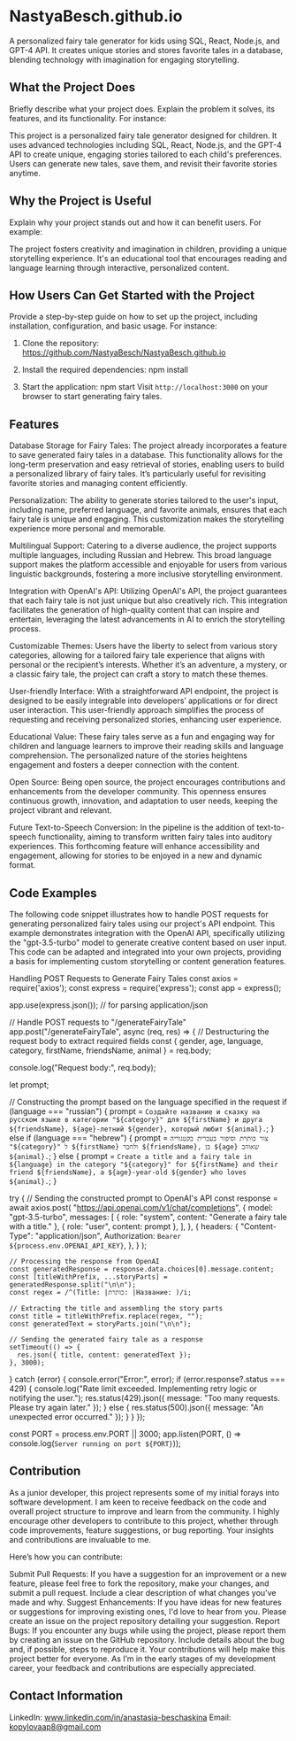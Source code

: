 # NastyaBesch.github.io
 A personalized fairy tale generator for kids using SQL, React, Node.js, and GPT-4 API. It creates unique stories and stores favorite tales in a database, blending technology with imagination for engaging storytelling.

## What the Project Does

Briefly describe what your project does. Explain the problem it solves, its features, and its functionality. For instance:

This project is a personalized fairy tale generator designed for children. It uses advanced technologies including SQL, React, Node.js, and the GPT-4 API to create unique, engaging stories tailored to each child's preferences. Users can generate new tales, save them, and revisit their favorite stories anytime.

## Why the Project is Useful

Explain why your project stands out and how it can benefit users. For example:

The project fosters creativity and imagination in children, providing a unique storytelling experience. It's an educational tool that encourages reading and language learning through interactive, personalized content.

## How Users Can Get Started with the Project

Provide a step-by-step guide on how to set up the project, including installation, configuration, and basic usage. For instance:

1. Clone the repository: https://github.com/NastyaBesch/NastyaBesch.github.io

2. Install the required dependencies:
npm install

4. Start the application: npm start
Visit `http://localhost:3000` on your browser to start generating fairy tales.

## Features

Database Storage for Fairy Tales: The project already incorporates a feature to save generated fairy tales in a database. This functionality allows for the long-term preservation and easy retrieval of stories, enabling users to build a personalized library of fairy tales. It’s particularly useful for revisiting favorite stories and managing content efficiently.

Personalization: The ability to generate stories tailored to the user's input, including name, preferred language, and favorite animals, ensures that each fairy tale is unique and engaging. This customization makes the storytelling experience more personal and memorable.

Multilingual Support: Catering to a diverse audience, the project supports multiple languages, including Russian and Hebrew. This broad language support makes the platform accessible and enjoyable for users from various linguistic backgrounds, fostering a more inclusive storytelling environment.

Integration with OpenAI's API: Utilizing OpenAI's API, the project guarantees that each fairy tale is not just unique but also creatively rich. This integration facilitates the generation of high-quality content that can inspire and entertain, leveraging the latest advancements in AI to enrich the storytelling process.

Customizable Themes: Users have the liberty to select from various story categories, allowing for a tailored fairy tale experience that aligns with personal or the recipient’s interests. Whether it’s an adventure, a mystery, or a classic fairy tale, the project can craft a story to match these themes.

User-friendly Interface: With a straightforward API endpoint, the project is designed to be easily integrable into developers’ applications or for direct user interaction. This user-friendly approach simplifies the process of requesting and receiving personalized stories, enhancing user experience.

Educational Value: These fairy tales serve as a fun and engaging way for children and language learners to improve their reading skills and language comprehension. The personalized nature of the stories heightens engagement and fosters a deeper connection with the content.

Open Source: Being open source, the project encourages contributions and enhancements from the developer community. This openness ensures continuous growth, innovation, and adaptation to user needs, keeping the project vibrant and relevant.

Future Text-to-Speech Conversion: In the pipeline is the addition of text-to-speech functionality, aiming to transform written fairy tales into auditory experiences. This forthcoming feature will enhance accessibility and engagement, allowing for stories to be enjoyed in a new and dynamic format.

## Code Examples

The following code snippet illustrates how to handle POST requests for generating personalized fairy tales using our project's API endpoint. This example demonstrates integration with the OpenAI API, specifically utilizing the "gpt-3.5-turbo" model to generate creative content based on user input. This code can be adapted and integrated into your own projects, providing a basis for implementing custom storytelling or content generation features.

Handling POST Requests to Generate Fairy Tales
const axios = require('axios');
const express = require('express');
const app = express();

app.use(express.json()); // for parsing application/json

// Handle POST requests to "/generateFairyTale"
app.post("/generateFairyTale", async (req, res) => {
  // Destructuring the request body to extract required fields
  const { gender, age, language, category, firstName, friendsName, animal } = req.body;

  console.log("Request body:", req.body);

  let prompt;

  // Constructing the prompt based on the language specified in the request
  if (language === "russian") {
    prompt = `Создайте название и сказку на русском языке в категории "${category}" для ${firstName} и друга ${friendsName}, ${age}-летний ${gender}, который любит ${animal}.`;
  } else if (language === "hebrew") {
    prompt = `צור כותרת וסיפור בעברית בקטגוריה "${category}" ל ${firstName} ולחבר ${friendsName}, בן ${age} שאוהב ${animal}.`;
  } else {
    prompt = `Create a title and a fairy tale in ${language} in the category "${category}" for ${firstName} and their friend ${friendsName}, a ${age}-year-old ${gender} who loves ${animal}.`;
  }

  try {
    // Sending the constructed prompt to OpenAI's API
    const response = await axios.post(
      "https://api.openai.com/v1/chat/completions",
      {
        model: "gpt-3.5-turbo",
        messages: [
          { role: "system", content: "Generate a fairy tale with a title." },
          { role: "user", content: prompt },
        ],
      },
      {
        headers: {
          "Content-Type": "application/json",
          Authorization: `Bearer ${process.env.OPENAI_API_KEY}`,
        },
      }
    );

    // Processing the response from OpenAI
    const generatedResponse = response.data.choices[0].message.content;
    const [titleWithPrefix, ...storyParts] = generatedResponse.split("\n\n");
    const regex = /^(Title: |כותרת: |Название: )/i;

    // Extracting the title and assembling the story parts
    const title = titleWithPrefix.replace(regex, "");
    const generatedText = storyParts.join("\n\n");

    // Sending the generated fairy tale as a response
    setTimeout(() => {
      res.json({ title, content: generatedText });
    }, 3000);
  } catch (error) {
    console.error("Error:", error);
    if (error.response?.status === 429) {
      console.log("Rate limit exceeded. Implementing retry logic or notifying the user.");
      res.status(429).json({ message: "Too many requests. Please try again later." });
    } else {
      res.status(500).json({ message: "An unexpected error occurred." });
    }
  }
});

const PORT = process.env.PORT || 3000;
app.listen(PORT, () => console.log(`Server running on port ${PORT}`));

## Contribution

As a junior developer, this project represents some of my initial forays into software development. I am keen to receive feedback on the code and overall project structure to improve and learn from the community. I highly encourage other developers to contribute to this project, whether through code improvements, feature suggestions, or bug reporting. Your insights and contributions are invaluable to me.

Here’s how you can contribute:

Submit Pull Requests: If you have a suggestion for an improvement or a new feature, please feel free to fork the repository, make your changes, and submit a pull request. Include a clear description of what changes you've made and why.
Suggest Enhancements: If you have ideas for new features or suggestions for improving existing ones, I'd love to hear from you. Please create an issue on the project repository detailing your suggestion.
Report Bugs: If you encounter any bugs while using the project, please report them by creating an issue on the GitHub repository. Include details about the bug and, if possible, steps to reproduce it.
Your contributions will help make this project better for everyone. As I’m in the early stages of my development career, your feedback and contributions are especially appreciated.

## Contact Information

LinkedIn: www.linkedin.com/in/anastasia-beschaskina
Email: kopylovaap8@gmail.com
